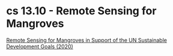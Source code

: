 
# cs 13.10 - Remote Sensing for Mangroves

[Remote Sensing for Mangroves in Support of the UN Sustainable Development Goals (2020)](https://appliedsciences.nasa.gov/join-mission/training/english/arset-remote-sensing-mangroves-support-un-sustainable-development)

